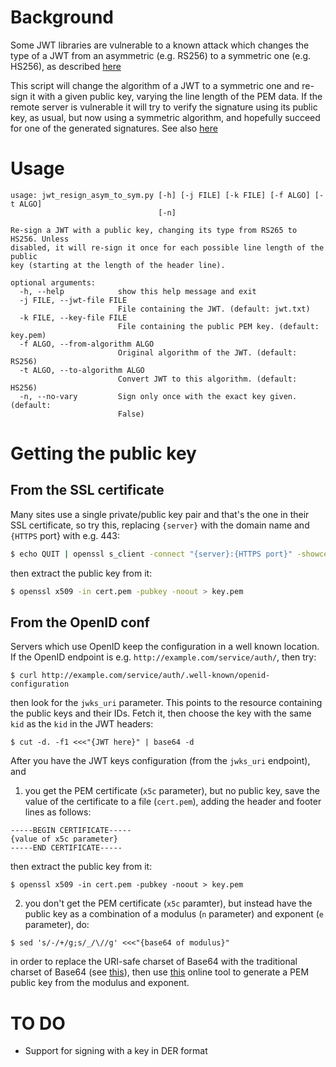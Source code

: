 # Background

Some JWT libraries are vulnerable to a known attack which changes
the type of a JWT from an asymmetric (e.g. RS256) to a symmetric
one (e.g. HS256), as described
[here](https://auth0.com/blog/critical-vulnerabilities-in-json-web-token-libraries/)

This script will change the algorithm of a JWT to a symmetric one and re-sign
it with a given public key, varying the line length of the PEM data. If the
remote server is vulnerable it will try to verify the signature using its
public key, as usual, but now using a symmetric algorithm, and hopefully
succeed for one of the generated signatures. See also
[here](https://www.nccgroup.trust/uk/about-us/newsroom-and-events/blogs/2019/january/jwt-attack-walk-through/)

# Usage

```
usage: jwt_resign_asym_to_sym.py [-h] [-j FILE] [-k FILE] [-f ALGO] [-t ALGO]
                                 [-n]

Re-sign a JWT with a public key, changing its type from RS265 to HS256. Unless
disabled, it will re-sign it once for each possible line length of the public
key (starting at the length of the header line).

optional arguments:
  -h, --help            show this help message and exit
  -j FILE, --jwt-file FILE
                        File containing the JWT. (default: jwt.txt)
  -k FILE, --key-file FILE
                        File containing the public PEM key. (default: key.pem)
  -f ALGO, --from-algorithm ALGO
                        Original algorithm of the JWT. (default: RS256)
  -t ALGO, --to-algorithm ALGO
                        Convert JWT to this algorithm. (default: HS256)
  -n, --no-vary         Sign only once with the exact key given. (default:
                        False)
```

# Getting the public key 

## From the SSL certificate

Many sites use a single private/public key pair and that's the one
in their SSL certificate, so try this, replacing `{server}` with the
domain name and `{HTTPS` port} with e.g. 443:

```bash
$ echo QUIT | openssl s_client -connect "{server}:{HTTPS port}" -showcerts 2> /dev/null > cert.pem
```

then extract the public key from it:

```bash
$ openssl x509 -in cert.pem -pubkey -noout > key.pem
```

## From the OpenID conf

Servers which use OpenID keep the configuration in a well known
location. If the OpenID endpoint is e.g.
`http://example.com/service/auth/`, then try:

```
$ curl http://example.com/service/auth/.well-known/openid-configuration
```

then look for the `jwks_uri` parameter. This points to the resource
containing the public keys and their IDs. Fetch it, then choose the
key with the same `kid` as the `kid` in the JWT headers:

```
$ cut -d. -f1 <<<"{JWT here}" | base64 -d
```

After you have the JWT keys configuration (from the `jwks_uri`
endpoint), and

1. you get the PEM certificate (`x5c` parameter), but no public key,
   save the value of the certificate to a file (`cert.pem`), adding
   the header and footer lines as follows:

```
-----BEGIN CERTIFICATE-----
{value of x5c parameter}
-----END CERTIFICATE-----
```

   then extract the public key from it:

```
$ openssl x509 -in cert.pem -pubkey -noout > key.pem
```

2. you don't get the PEM certificate (`x5c` paramter), but instead
   have the public key as a combination of a modulus (`n` parameter)
   and exponent (`e` parameter), do:

```
$ sed 's/-/+/g;s/_/\//g' <<<"{base64 of modulus}"
```

   in order to replace the URI-safe charset of Base64 with the traditional
   charset of Base64 (see [this](https://stackoverflow.com/a/13195218/8457586)),
   then use [this](https://superdry.apphb.com/tools/online-rsa-key-converter)
   online tool to generate a PEM public key from the modulus and exponent. 

# TO DO

* Support for signing with a key in DER format
